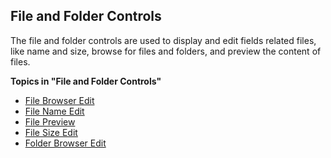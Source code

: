 ## File and Folder Controls

The file and folder controls are used to display and edit fields related files, like name and size, browse for files and folders, and preview the content of files.

**Topics in "File and Folder Controls"**
* [File Browser Edit](file-and-folder-controls/file-browser-edit.md)
* [File Name Edit](file-and-folder-controls/file-name-edit.md)
* [File Preview](file-and-folder-controls/file-preview.md)
* [File Size Edit](file-and-folder-controls/file-size-edit.md)
* [Folder Browser Edit](file-and-folder-controls/folder-browser-edit.md)